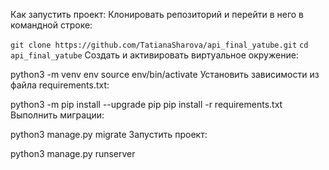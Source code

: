 Как запустить проект:
Клонировать репозиторий и перейти в него в командной строке:

`git clone https://github.com/TatianaSharova/api_final_yatube.git`
`cd api_final_yatube`
Cоздать и активировать виртуальное окружение:

python3 -m venv env
source env/bin/activate
Установить зависимости из файла requirements.txt:

python3 -m pip install --upgrade pip
pip install -r requirements.txt
Выполнить миграции:

python3 manage.py migrate
Запустить проект:

python3 manage.py runserver
